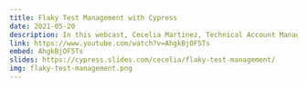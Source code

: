 ```yaml
---
title: Flaky Test Management with Cypress
date: 2021-05-20
description: In this webcast, Cecelia Martinez, Technical Account Manager at Cypress, and Mike Cataldo, DX Engineer at Cypress, will show you how to find and manage flaky tests in your test suite. We'll explain how to focus your efforts with test-writing best practices, understanding different types of flake, and the many ways in which Cypress can help you eliminate flake for good.
link: https://www.youtube.com/watch?v=AhgkBjOF5Ts
embed: AhgkBjOF5Ts
slides: https://cypress.slides.com/cecelia/flaky-test-management/
img: flaky-test-management.png
---
```

